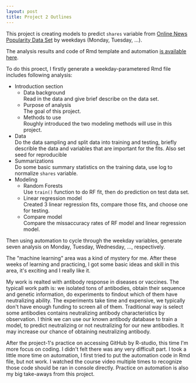 ```yaml
---
layout: post
title: Project 2 Outlines
---
```


This project is creating models to predict `shares` variable from [Online News Popularity Data Set](https://archive.ics.uci.edu/ml/datasets/Online+News+Popularity) by weekdays (Monday, Tuesday, ...).  

The analysis results and code of Rmd template and automation [is available here](https://luokan1227.github.io/Project2/).  

To do this proect, I firstly generate a weekday-parametered Rmd file includes following analysis:  
* Introduction section  
    + Data background  
    Read in the data and give brief describe on the data set.  
    + Purpose of analysis  
    The goal of this project.
    + Methods to use  
    Roughly introduced the two modeling methods will use in this project.
* Data  
Do the data sampling and split data into training and testing, briefly describle the data and variables that are important for the fits. Also set seed for reproducible   
* Summarizations  
Do some basic summary statistics on the training data, use log to normalize `shares` variable.  
* Modeling  
    + Random Forests  
    Use `train()` function to do RF fit, then do prediction on test data set.  
    + Linear regression model  
    Created 3 linear regression fits, compare those fits, and choose one for testing.  
    + Compare model  
    Compare the missaccuracy rates of RF model and linear regression model.  

Then using automation to cycle through the weekday variables, generate seven analysis on Monday, Tuesday, Wednesday, ..., respectively.  

The "machine learning" area was a kind of mystery for me. After these weeks of learning and practicing, I got some basic ideas and skill in this area, it's exciting and I really like it.  

My work is realted with antibody response in diseases or vaccines. The typicall work path is: we isolated tons of antibodies, obtain their sequence and genetic information, do 
experiments to findout which of them have neutralizing ability. The experiments take time and expensive, we typically don't have enough funding to screen all of them. Traditional way 
is select some antibodies contains neutralizing antibody characteristics by observation. I think we can use our known antibody database to train a model, to predict neutralizing or not 
neutralizing for our new antibodies. It may increase our chance of obtaining neutralizing antibody.  

After the project-1's practice on accessing GitHub by R-studio, this time I'm more focus on coding. I didn't felt there was any very difficult part. I took a little more time on 
automation, I first tried to put the automation code in Rmd file, but not work. I watched the course video multiple times to recognize those code should be ran in console directly. 
Practice on automation is also my big take-aways from this project.  

